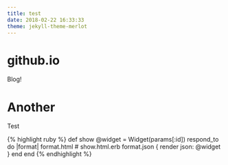 ```yaml
---
title: test
date: 2018-02-22 16:33:33
theme: jekyll-theme-merlot
---
```


# github.io
Blog!


# Another
Test

{% highlight ruby %}
def show
  @widget = Widget(params[:id])
  respond_to do |format|
    format.html # show.html.erb
    format.json { render json: @widget }
  end
end
{% endhighlight %}
